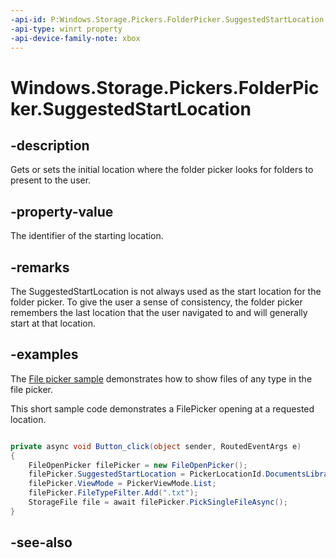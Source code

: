 ```yaml
---
-api-id: P:Windows.Storage.Pickers.FolderPicker.SuggestedStartLocation
-api-type: winrt property
-api-device-family-note: xbox
---
```


<!-- Property syntax
public Windows.Storage.Pickers.PickerLocationId SuggestedStartLocation { get;  set; }
-->

# Windows.Storage.Pickers.FolderPicker.SuggestedStartLocation

## -description
Gets or sets the initial location where the folder picker looks for folders to present to the user.

## -property-value
The identifier of the starting location.

## -remarks
The SuggestedStartLocation is not always used as the start location for the folder picker. To give the user a sense of consistency, the folder picker remembers the last location that the user navigated to and will generally start at that location.

## -examples
The [File picker sample](https://github.com/microsoft/Windows-universal-samples/tree/master/Samples/FilePicker) demonstrates how to show files of any type in the file picker.

This short sample code demonstrates a FilePicker opening at a requested location.

```csharp

private async void Button_click(object sender, RoutedEventArgs e)
{
    FileOpenPicker filePicker = new FileOpenPicker();
    filePicker.SuggestedStartLocation = PickerLocationId.DocumentsLibrary;
    filePicker.ViewMode = PickerViewMode.List;
    filePicker.FileTypeFilter.Add(".txt");
    StorageFile file = await filePicker.PickSingleFileAsync();
}

```

## -see-also
